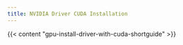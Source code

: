 ```yaml
---
title: NVIDIA Driver CUDA Installation
---
```


{{< content "gpu-install-driver-with-cuda-shortguide" >}}